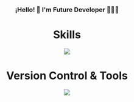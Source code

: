 <h3 align="center"><strong>¡Hello! 👋 I'm Future Developer 👨🏻‍💻</strong></h3>
<h1 align="center" > Skills </h1>
<p align="center">
    <a href="https://skillicons.dev">
    <img src="https://skillicons.dev/icons?i=html,css,tailwind,js,ts,nodejs,mysql" align="center" />
  </a>
</p>
<h1 align="center"> Version Control & Tools  </h1>
<p align="center">
  <a href="https://skillicons.dev">
    <img src="https://skillicons.dev/icons?i=git,github,vscode" />
  </a>
</p>


